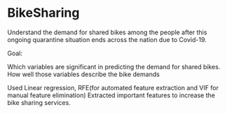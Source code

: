 # BikeSharing

Understand the demand for shared bikes among the people after this ongoing quarantine situation ends across the nation due to Covid-19.

Goal:

Which variables are significant in predicting the demand for shared bikes.
How well those variables describe the bike demands

Used Linear regression, RFE(for automated feature extraction and VIF for manual feature elimination)
Extracted important features to increase the bike sharing services.
